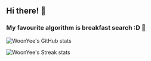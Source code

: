 ## Hi there! 👋

### My favourite algorithm is breakfast search :D 🍳

![WoonYee's GitHub stats](https://github-readme-stats.vercel.app/api?username=woonyee28&count_private=true&show_icons=true)

![WoonYee's Streak stats](https://github-readme-streak-stats.herokuapp.com/?user=woonyee28&theme=dark&count_private=true)


